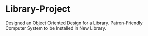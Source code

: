 # Library-Project
Designed an Object Oriented Design for a Library.
Patron-Friendly Computer System to be Installed in New Library.
